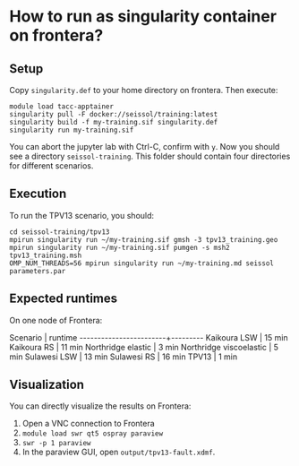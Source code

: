 # How to run as singularity container on frontera?

## Setup
Copy `singularity.def` to your home directory on frontera.
Then execute: 

```
module load tacc-apptainer
singularity pull -F docker://seissol/training:latest
singularity build -f my-training.sif singularity.def
singularity run my-training.sif
```

You can abort the jupyter lab with Ctrl-C, confirm with `y`.
Now you should see a directory `seissol-training`.
This folder should contain four directories for different scenarios.

## Execution

To run the TPV13 scenario, you should:

```
cd seissol-training/tpv13
mpirun singularity run ~/my-training.sif gmsh -3 tpv13_training.geo
mpirun singularity run ~/my-training.sif pumgen -s msh2 tpv13_training.msh
OMP_NUM_THREADS=56 mpirun singularity run ~/my-training.md seissol parameters.par
```

## Expected runtimes

On one node of Frontera:

Scenario                | runtime
------------------------+---------
Kaikoura LSW            | 15 min
Kaikoura RS             | 11 min
Northridge elastic      | 3 min
Northridge viscoelastic | 5 min
Sulawesi LSW            | 13 min
Sulawesi RS             | 16 min
TPV13                   | 1 min

## Visualization

You can directly visualize the results on Frontera:

1. Open a VNC connection to Frontera
2. `module load swr qt5 ospray paraview`
3. `swr -p 1 paraview`
4. In the paraview GUI, open `output/tpv13-fault.xdmf`.



